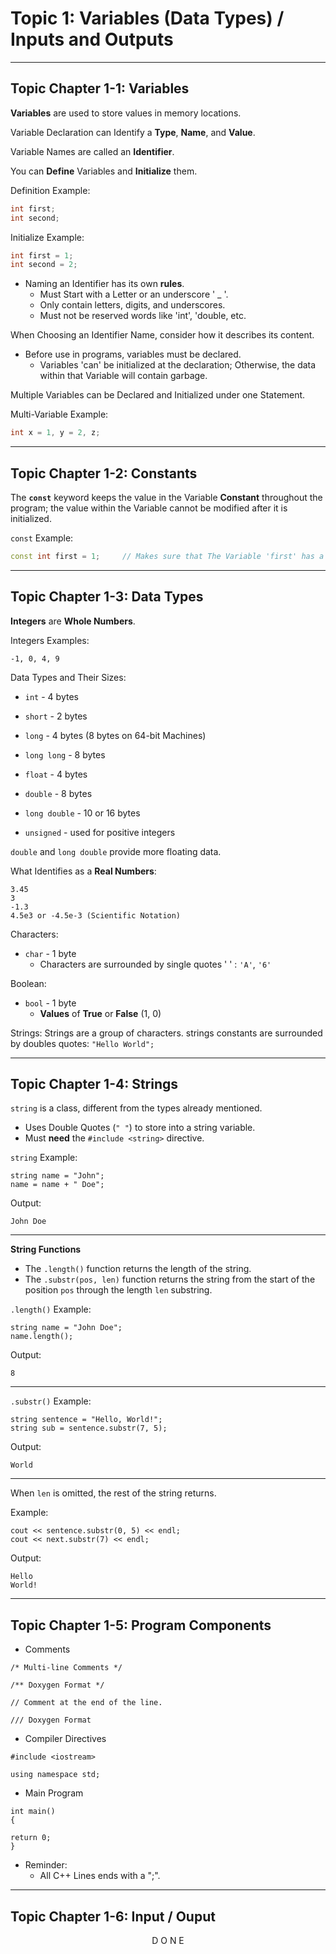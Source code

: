  # Topic 1: Variables (Data Types) / Inputs and Outputs
 
---

## Topic Chapter 1-1: Variables

**Variables** are used to store values in memory locations.
 
Variable Declaration can Identify a **Type**, **Name**, and **Value**.

Variable Names are called an **Identifier**.

You can **Define** Variables and **Initialize** them.

Definition Example:
```cpp
int first;
int second;
```

Initialize Example:
```cpp
int first = 1;
int second = 2;
```
   - Naming an Identifier has its own **rules**.
      - Must Start with a Letter or an underscore ' _ '.
      - Only contain letters, digits, and underscores.
      - Must not be reserved words like 'int', 'double, etc.
 
When Choosing an Identifier Name, consider how it describes its content.

   - Before use in programs, variables must be declared.
      - Variables 'can' be initialized at the declaration; Otherwise, the data within that Variable will contain garbage.

Multiple Variables can be Declared and Initialized under one Statement.

Multi-Variable Example:
```cpp
int x = 1, y = 2, z;
```

---

## Topic Chapter 1-2: Constants

The **`const`** keyword keeps the value in the Variable **Constant** throughout the program; the value within the Variable cannot be modified after it is initialized.

`const` Example:
```cpp
const int first = 1;     // Makes sure that The Variable 'first' has a Constant Value of 1.
```

---

## Topic Chapter 1-3: Data Types

**Integers** are **Whole Numbers**.

Integers Examples:
```
-1, 0, 4, 9
```

Data Types and Their Sizes:
- `int` - 4 bytes
- `short` - 2 bytes
- `long` - 4 bytes (8 bytes on 64-bit Machines)
- `long long` - 8 bytes
- `float` - 4 bytes
- `double` - 8 bytes
- `long double` - 10 or 16 bytes 

- `unsigned` - used for positive integers

`double` and `long double` provide more floating data.

What Identifies as a **Real Numbers**:
```
3.45
3
-1.3
4.5e3 or -4.5e-3 (Scientific Notation)
```

Characters:
- `char` - 1 byte
  - Characters are surrounded by single quotes '  ' : ``'A'``, ``'6'``

Boolean:
- `bool` - 1 byte
  - **Values** of **True** or **False** (1, 0)

Strings:
Strings are a group of characters.
strings constants are surrounded by doubles quotes: ``"Hello World";``


---

## Topic Chapter 1-4: Strings

`string` is a class, different from the types already mentioned.
- Uses Double Quotes (`" "`) to store into a string variable.
- Must **need** the ``#include <string>`` directive.

`string` Example:
```ccp
string name = "John";
name = name + " Doe";
```

Output:
```ccp
John Doe
```

---

**String Functions**
- The `.length()` function returns the length of the string.
- The `.substr(pos, len)` function returns the string from the start of the position `pos` through the length `len` substring.

`.length()` Example:
```ccp
string name = "John Doe";
name.length();
```

Output:
```
8
```
---

`.substr()` Example:
```ccp
string sentence = "Hello, World!";
string sub = sentence.substr(7, 5);
```

Output:
```ccp
World
```
---

When `len` is omitted, the rest of the string returns.

Example:
```ccp
cout << sentence.substr(0, 5) << endl;
cout << next.substr(7) << endl;
```

Output:
```ccp
Hello
World!
```


---

## Topic Chapter 1-5: Program Components

- Comments

`/* Multi-line Comments */`

`/** Doxygen Format */`

`// Comment at the end of the line.`

`/// Doxygen Format`

- Compiler Directives

`#include <iostream>`

`using namespace std;`

- Main Program
```ccp
int main()
{

return 0;
}
```

- Reminder:
  - All C++ Lines ends with a ";".


---

## Topic Chapter 1-6: Input / Ouput














<div align="center">
 D O N E
</div>
